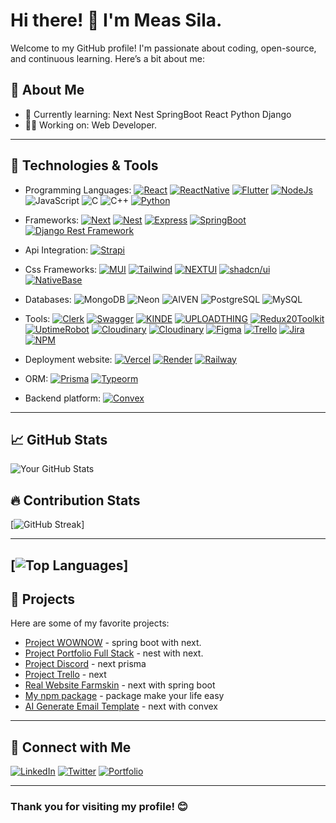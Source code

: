 # Hi there! 👋 I'm Meas Sila.

Welcome to my GitHub profile! I'm passionate about coding, open-source, and continuous learning. Here’s a bit about me:

## 🚀 About Me
- 🌱 Currently learning: Next Nest SpringBoot React Python Django
- 👨‍💻 Working on: Web Developer.

---

## 🔧 Technologies & Tools
- Programming Languages: 
  [![React](https://img.shields.io/badge/-React-black?style=flat&logo=React&logoColor=blue)](https://react.dev/)
  [![ReactNative](https://img.shields.io/badge/-ReactNative-black?style=flat&logo=react&logoColor=blue)](https://reactnative.dev/)
  [![Flutter](https://img.shields.io/badge/-Flutter-black?style=flat&logo=flutter&logoColor=blue)](https://flutter.dev/?gad_source=1&gclid=Cj0KCQjw3bm3BhDJARIsAKnHoVVClQXaI-g_Y6ZeVshHmoXBHRQ0tXnrNEp6SJgo1NGEOqncHfmS4XUaAra_EALw_wcB&gclsrc=aw.ds)
  [![NodeJs](https://img.shields.io/badge/-Nodejs-black?style=flat&logo=Nodejs&logoColor=white)](https://nodejs.org/en)
  ![JavaScript](https://img.shields.io/badge/-javascript-black?style=flat&logo=javascript&logoColor=yellow)
  ![C](https://img.shields.io/badge/-Progamming-black?style=flat&logo=C&logoColor=white)
  ![C++](https://img.shields.io/badge/-C%20++-black?style=flat&logo=C++&logoColor=white)
  [![Python](https://img.shields.io/badge/-Python-black?style=flat&logo=Python&logoColor=yellow)](https://www.python.org/)




- Frameworks: [![Next](https://img.shields.io/badge/-Next-black?style=flat&logo=Next.js&logoColor=white)](https://nextjs.org/)
  [![Nest](https://img.shields.io/badge/-NestJs-black?style=flat&logo=Nestjs&logoColor=red)](https://nestjs.com/)
  [![Express](https://img.shields.io/badge/-Express-black?style=flat&logo=express&logoColor=white)](https://expressjs.com/)
  [![SpringBoot](https://img.shields.io/badge/-SpringBoot-black?style=flat&logo=SpringBoot&logoColor=green)](https://spring.io/projects/spring-boot/)
  [![Django Rest Framework](https://img.shields.io/badge/-Django%20REST%20framework-black?style=flat&logo=Django&logoColor=red)]([https://spring.io/projects/spring-boot/](https://www.django-rest-framework.org/))
  
  
- Api Integration: [![Strapi](https://img.shields.io/badge/-Strapi-black?style=flat&logo=Strapi&logoColor=blue)](https://strapi.io/integrations)

- Css Frameworks: [![MUI](https://img.shields.io/badge/-MUI-black?style=flat&logo=Mui&logoColor=white)](https://mui.com/)
  [![Tailwind](https://img.shields.io/badge/-Tailwind-black?style=flat&logo=TailwindCss&logoColor=blue)](https://tailwindcss.com/)
  [![NEXTUI](https://img.shields.io/badge/-NEXTUI-black?style=flat&logo=NEXTUI&logoColor=white)](https://nextui.org/)
  [![shadcn/ui](https://img.shields.io/badge/-Shadcn/UI-black?style=flat&logo=ShadcnUI&logoColor=white)](https://ui.shadcn.com/)
  [![NativeBase](https://img.shields.io/badge/-NativeBase-black?style=flat&logo=nativebase&logoColor=blue)](https://nativebase.io/)


- Databases: ![MongoDB](https://img.shields.io/badge/-MongoDB-black?style=flat&logo=Mongodb&logoColor=green)
  ![Neon](https://img.shields.io/badge/-Neon-black?style=flat&logo=Neon&logoColor=white)
  ![AIVEN](https://img.shields.io/badge/-Aiven-black?style=flat&logo=Aiven&logoColor=white)
  ![PostgreSQL](https://img.shields.io/badge/-PostgreSQL-black?style=flat&logo=PostgreSQL&logoColor=blue)
  ![MySQL](https://img.shields.io/badge/-MySQL-black?style=flat&logo=MySQL&logoColor=blue)


- Tools: [![Clerk](https://img.shields.io/badge/-Clerk-black?style=flat&logo=Clerk&logoColor=white)](https://clerk.com/)
   [![Swagger](https://img.shields.io/badge/-Swagger-black?style=flat&logo=Swagger&logoColor=white)](https://swagger.io/)
   [![KINDE](https://img.shields.io/badge/-kinde-black?style=flat&logo=kinde&logoColor=black)](https://kinde.com/#product)
  [![UPLOADTHING](https://img.shields.io/badge/-Uploadthing-black?style=flat&logo=Uploadthing&logoColor=orange)](https://uploadthing.com/)
  [![Redux20Toolkit](https://img.shields.io/badge/-Redux%20Toolkit-black?style=flat&logo=Redux%20Toolkit&logoColor=blue)](https://redux-toolkit.js.org/)
  [![UptimeRobot](https://img.shields.io/badge/-uptimeRobot-black?style=flat&logo=uptimeRobot&logoColor=blue)](https://dashboard.uptimerobot.com/monitors)
  [![Cloudinary](https://img.shields.io/badge/-cloudinary-black?style=flat&logo=cloudinary&logoColor=blue)](https://console.cloudinary.com/)
  [![Cloudinary](https://img.shields.io/badge/-Drawio-black?style=flat&logo=drawio&logoColor=blue)](https://app.diagrams.net/)
  [![Figma](https://img.shields.io/badge/-figma-black?style=flat&logo=figma&logoColor=purple)](https://www.figma.com/)
  [![Trello](https://img.shields.io/badge/-Trello-black?style=flat&logo=trello&logoColor=blue)](https://www.trello.com/)
  [![Jira](https://img.shields.io/badge/-JIRA-black?style=flat&logo=jira&logoColor=blue)](https://www.atlassian.com/software/jira)
  [![NPM](https://img.shields.io/badge/-NPM-black?style=flat&logo=npm&logoColor=red)](https://www.npmjs.com/)


- Deployment website: 
  [![Vercel](https://img.shields.io/badge/-Vercel-black?style=flat&logo=Vercel&logoColor=white)](https://vercel.com/)
  [![Render](https://img.shields.io/badge/-Render-black?style=flat&logo=Render&logoColor=white)](https://render.com/)
  [![Railway](https://img.shields.io/badge/-Railway-black?style=flat&logo=railway&logoColor=white)](https://railway.app/)


- ORM: [![Prisma](https://img.shields.io/badge/-Prisma-black?style=flat&logo=prisma&logoColor=blue)](https://www.prisma.io/)
   [![Typeorm](https://img.shields.io/badge/-Typeorm-black?style=flat&logo=typeorm&logoColor=red)](https://typeorm.io/)

-  Backend platform: [![Convex](https://img.shields.io/badge/-convex-red?style=flat&logo=convex.dev&logoColor=blue)](https://www.convex.dev/)


---

## 📈 GitHub Stats 
![Your GitHub Stats](https://github-readme-stats.vercel.app/api?username=SILAMEAS&show_icons=true&theme=radical)

## 🔥 Contribution Stats

[![GitHub Streak](https://github-readme-streak-stats.herokuapp.com/?user=SILAMEAS&theme=radical&hide_border=true)]

---

[![Top Languages](https://github-readme-stats.vercel.app/api/top-langs/?username=SILAMEAS&layout=compact&theme=radical&hide_border=true&langs_count=10)]
---

## 📂 Projects
Here are some of my favorite projects:
- [Project WOWNOW](https://next-js-wow-now.vercel.app) - spring boot with next.
- [Project Portfolio Full Stack](https://meas-sila.vercel.app/) - nest with next.
- [Project Discord](https://ms-discord.vercel.app) - next prisma
- [Project Trello](https://clone-trello-copy.vercel.app) - next
- [Real Website Farmskin](https://www.farmskinkh.com/news) - next with spring boot
- [My npm package](https://www.npmjs.com/settings/sila_ck/packages) - package make your life easy
- [AI Generate Email Template](https://ai-email-template-builder.vercel.app/) - next with convex

---

## 🔗 Connect with Me
[![LinkedIn](https://img.shields.io/badge/-LinkedIn-blue?style=flat&logo=LinkedIn&logoColor=white)](https://www.linkedin.com/in/meas-sila-204b1031b?utm_source=share&utm_campaign=share_via&utm_content=profile&utm_medium=ios_app)
[![Twitter](https://img.shields.io/badge/-Twitter-blue?style=flat&logo=Twitter&logoColor=white)]()
[![Portfolio](https://img.shields.io/badge/-Portfolio-green?style=flat&logo=browser&logoColor=white)](https://meas-sila.vercel.app)

---

### Thank you for visiting my profile! 😊
